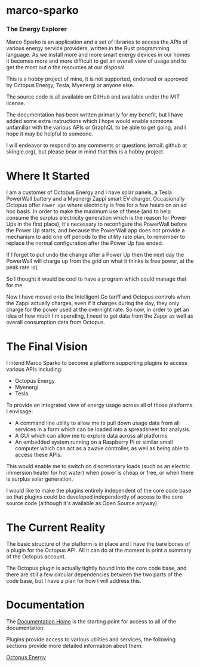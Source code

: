 # marco-sparko
### The Energy Explorer

Marco Sparko is an application and a set of libraries to access the APIs of various energy service providers, written in the Rust programming language. As we install more and more smart energy devices in our homes it becomes more and more difficult to get an overall view of usage and to get the most out o the resources at our disposal.

This is a hobby project of mine, it is not supported, endorsed or approved by Octopus Energy, Tesla, Myenergi or anyone else.

The source code is all available on GitHub and available under the MIT license.

The documentation has been written primarily for my benefit, but I have added some extra instructions which I hope would enable someone unfamiliar with the various APIs or GraphQL to be able to get going, and I hope it may be helpful to someone.

I will endeavor to respond to any comments or questions (email: github at skingle.org), but please bear in mind that this is a hobby project.

# Where It Started
I am a customer of Octopus Energy and I have solar panels, a Tesla PowerWall battery and a Myenergi Zappi smart EV charger. Occasionally Octopus offer `Power Ups` where electricity is free for a few hours on an ad hoc basis. In order to make the maximum use of these (and to help consume the surplus electricity generation which is the reason for Power Ups in the first place), it's necessary to reconfigure the PowerWall before the Power Up starts, and because the PowerWall app does not provide a mechanism to add one off periods to the utility rate plan, to remember to replace the normal configuration after the Power Up has ended.

If I forget to put undo the change after a Power Up then the next day the PowerWall will charge up from the grid on what it thinks is free power, at the peak rate :o(

So I thought it would be cool to have a program which could manage that for me.

Now I have moved onto the Intelligent Go tariff and Octopus controls when the Zappi actually charges, even if it charges during the day, they only charge for the power used at the overnight rate. So now, in order to get an idea of how much I'm spending, I need to get data from the Zappi as well as overall consumption data from Octopus.

# The Final Vision
I intend Marco Sparko to become a platform supporting plugins to access various APIs including:

* Octopus Energy
* Myenergi
* Tesla

To provide an integrated view of energy usage across all of those platforms. I envisage:

* A command line utility to allow me to pull down usage data from all services in a form which can be loaded into a spreadsheet for analysis.
* A GUI which can allow me to explore data across all platforms
* An embedded system running on a Raspberry Pi or similar small computer which can act as a zwave controller, as well as being able to access these APIs.

This would enable me to switch on discretionary loads (such as an electric immersion heater for hot water) when power is cheap or free, or when there is surplus solar generation.

I would like to make the plugins entirely independent of the core code base so that plugins could be developed independently of access to the core source code (although it's available as Open Source anyway)

# The Current Reality
The basic structure of the platform is in place and I have the bare bones of a plugin for the Octopus API. All it can do at the moment is print a summary of the Octopus account.

The Octopus plugin is actually tightly bound into the core code base, and there are still a few circular dependencies between the two parts of the code base, but I have a plan for how I will address this.

# Documentation
The [Documentation Home](docs/index.md) is the starting point for access to all of the documentation.

Plugins provide access to various utilities and services, the following sections provide more detailed information about them:


[Octopus Energy](https://github.com/bruceskingle/marco-sparko/blob/main/docs/octopus/index.md)
